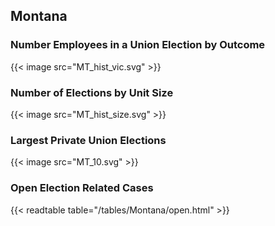 ##  Montana

### Number Employees in a Union Election by Outcome
{{< image src="MT_hist_vic.svg" >}}

### Number of Elections by Unit Size
{{< image src="MT_hist_size.svg" >}}

### Largest Private Union Elections
{{< image src="MT_10.svg" >}}

### Open Election Related Cases
{{< readtable table="/tables/Montana/open.html" >}}

